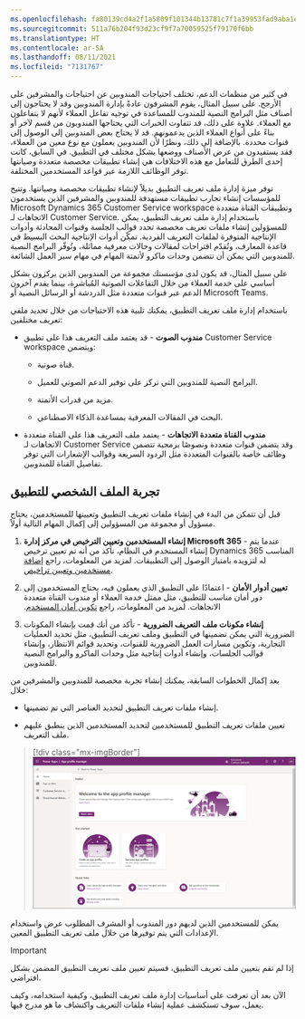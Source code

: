 ```yaml
---
ms.openlocfilehash: fa80139cd4a2f1a5809f101344b13781c7f1a39953fad9aba1ef55d7d16e8316
ms.sourcegitcommit: 511a76b204f93d23cf9f7a70059525f79170f6bb
ms.translationtype: HT
ms.contentlocale: ar-SA
ms.lasthandoff: 08/11/2021
ms.locfileid: "7131767"
---
```

في كثير من منظمات الدعم، تختلف احتياجات المندوبين عن احتياجات والمشرفين على الأرجح. على سبيل المثال، يقوم المشرفون عادةً بإدارة المندوبين وقد لا يحتاجون إلى أصناف مثل البرامج النصية للمندوب للمساعدة في توجيه تفاعل العملاء لأنهم لا يتفاعلون مع العملاء. علاوة على ذلك، قد تتفاوت الخبرات التي يحتاجها المندوبون من قسم لآخر أو بناءً على أنواع العملاء الذين يدعمونهم. قد لا يحتاج بعض المندوبين إلى الوصول إلى قنوات محددة. بالإضافة إلى ذلك، ونظرًا لأن المندوبين يعملون مع نوع معين من العملاء، فقد يستفيدون من عرض الأصناف ووضعها بشكل مختلف في التطبيق. في السابق، كانت إحدى الطرق للتعامل مع هذه الاختلافات هي إنشاء تطبيقات مخصصة متعددة وصيانتها توفر الوظائف اللازمة عبر قواعد المستخدمين المختلفة.

توفر ميزة إدارة ملف تعريف التطبيق‬ بديلاً لإنشاء تطبيقات مخصصة وصيانتها. وتتيح للمؤسسات إنشاء تجارب تطبيقات مستهدفة للمندوبين والمشرفين الذين يستخدمون Microsoft Dynamics 365 Customer Service workspace وتطبيقات القناة متعددة الاتجاهات لـ Customer Service. باستخدام إدارة ملف تعريف التطبيق، يمكن للمسؤولين إنشاء ملفات تعريف مخصصة تحدد قوالب الجلسة وقنوات المحادثة وأدوات الإنتاجية المتوفرة لملفات التعريف الفردية. تمكّن أدوات الإنتاجية البحث البسيط في قاعدة المعارف، وتُقدّم اقتراحات لمقالات وحالات معرفية مماثلة، وتُوفّر البرامج النصية للمندوبين التي يمكن أن تتضمن وحدات ماكرو لأتمتة المهام في مهام سير العمل الشائعة.

على سبيل المثال، قد يكون لدى مؤسستك مجموعة من المندوبين الذين يركزون بشكل أساسي على خدمة العملاء من خلال التفاعلات الصوتية المُباشرة، بينما يقدم آخرون الدعم عبر قنوات متعددة مثل الدردشة أو الرسائل النصية أو Microsoft Teams.

باستخدام إدارة ملف تعريف التطبيق، يمكنك تلبية هذه الاحتياجات من خلال تحديد ملفي تعريف مختلفين:

- **مندوب الصوت** - قد يعتمد ملف التعريف هذا على تطبيق Customer Service workspace ويتضمن:

  - قناة صوتية.

  - البرامج النصية للمندوبين التي تركز على توفير الدعم الصوتي للعميل.

  - مزيد من قدرات الأتمتة.

  - البحث في المقالات المعرفية بمساعدة الذكاء الاصطناعي.

- **مندوب القناة متعددة الاتجاهات‬** - يعتمد ملف التعريف هذا على القناة متعددة الاتجاهات لـ Customer Service وقد يتضمن قنوات متعددة ونصوصًا برمجية تتضمن وظائف خاصة بالقنوات المتعددة مثل الردود السريعة وقوالب الإشعارات التي توفر تفاصيل القناة للمندوبين.

## <a name="app-profile-experience"></a>تجربة الملف الشخصي للتطبيق 

قبل أن تتمكن من البدء في إنشاء ملفات تعريف التطبيق وتعيينها للمستخدمين، يحتاج مسؤول أو مجموعة من المسؤولين إلى إكمال المهام التالية أولاً.

1. **إنشاء المستخدمين وتعيين الترخيص في مركز إدارة Microsoft 365** - عندما يتم إنشاء المستخدم في النظام، تأكد من أنه تم تعيين ترخيص Dynamics 365 المناسب له لتزويده بامتياز الوصول إلى التطبيقات. لمزيد من المعلومات، راجع [إضافة مستخدمين وتعيين تراخيص](/microsoft-365/admin/add-users/add-users/?azure-portal=true).

1. **تعيين أدوار الأمان** - اعتمادًا على التطبيق الذي يعملون فيه، يحتاج المستخدمون إلى دور أمان مناسب للتطبيق، مثل ممثل خدمة العملاء أو مندوب القناة متعددة الاتجاهات‬. ‏‫لمزيد من المعلومات، راجع [‏‫تكوين أمان المستخدم‬](/power-platform/admin/database-security/?azure-portal=true).

1. **إنشاء مكونات ملف التعريف الضرورية** - تأكد من أنك قمت بإنشاء المكونات الضرورية التي يمكن تضمينها في التطبيق وملف تعريف التطبيق، مثل تحديد العمليات التجارية، وتكوين مسارات العمل الضرورية للقنوات، وتحديد قوائم الانتظار، وإنشاء قوالب الجلسات، وإنشاء أدوات إنتاجية مثل وحدات الماكرو والبرامج النصية للمندوبين.

بعد إكمال الخطوات السابقة، يمكنك إنشاء تجربة مخصصة للمندوبين والمشرفين من خلال:

- إنشاء ملفات تعريف التطبيق لتحديد العناصر التي تم تضمينها.

- تعيين ملفات تعريف التطبيق للمستخدمين لتحديد المستخدمين الذين ينطبق عليهم ملف التعريف.

> [!div class="mx-imgBorder"]
> [![لقطة شاشة للصفحة الرئيسية ل‏‫ملفات تعريف التطبيقات‬.](../media/1-app-profile.png)](../media/1-app-profile.png#lightbox)

يمكن للمستخدمين الذين لديهم دور المندوب أو المشرف المطلوب عرض واستخدام الإعدادات التي يتم توفيرها من خلال ملف تعريف التطبيق المعين.

> [!IMPORTANT]
> إذا لم تقم بتعيين ملف تعريف التطبيق، فسيتم تعيين ملف تعريف التطبيق المضمن بشكل افتراضي.

الآن بعد أن تعرفت على أساسيات إدارة ملف تعريف التطبيق، وكيفية استخدامه، وكيف يعمل، سوف تستكشف عملية إنشاء ملفات التعريف واكتشاف ما هو مدرج فيها.
